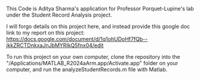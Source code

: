 This Code is Aditya Sharma's application for Professor Porquet-Lupine's lab under the Student Record Analysis project. 

I will forgo details on this project here, and instead provide this google doc link to my report on this project: https://docs.google.com/document/d/1q1ohUDoHf7fQb--jkkZRCTDnkxaJnJbMYRIkQ5fnx04/edit

To run this project on your own computer, clone the repository into the "/Applications/MATLAB_R2024aArm.app/Activate.app" folder on your computer, and run the analyzeStudentRecords.m file with Matlab.
